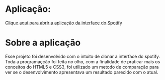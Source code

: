 # Aplicação:

<a href="https://spotify-psi-sable.vercel.app/" target="_blank" >Clique aqui para abrir a aplicação da interface do Spotify</a>

# Sobre a aplicação

Esse projeto foi desenvolvido com o intuito de clonar a interface do spotify. Toda a programaçção foi feita no olho, com a finalidade de praticar mais os conceitos do HTML5 e CSS3, foi utilizado um metodo de comparação para ver se o desenvolvimento apresentava um resultado parecido com o atual. 
